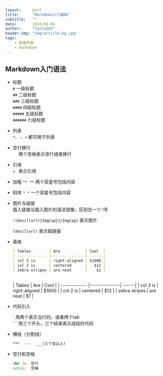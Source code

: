 ```yaml
---
layout:     post
title:      "Markdown入门基础"
subtitle:   ""
date:       2018-04-04
author:     "Cycle263"
header-img: "img/article-bg.jpg"
tags:
    - 前端开发
    - markdown
---
```


## Markdown入门语法

* 标题  
  `#`       一级标题  
  `##`      二级标题  
  `###`     三级标题  
  `####`    四级标题  
  `#####`   五级标题  
  `######`  六级标题  

* 列表  
  `*、-、+` 都可用于列表

* 空行换行  
  `  `  两个空格表示空行或者换行

* 引用  
  `> `  表示引用

* 加粗
  `** **` 两个双星号包括内容

* 斜体
  `* *` 一个双星号包括内容

* 图片与链接  
  插入链接与插入图片的语法很像，区别在一个 !号  

  `![desc](url){ImgCap}{/ImgCap}`  表示图片

  `[desc](url)`  表示超链接

* 表格  

  ```markdown
  | Tables        | Are           | Cool  |
  | ------------- |---------------| ------|
  | col 3 is      | right-aligned | $1600 |
  | col 2 is      | centered      |   $12 |
  | zebra stripes | are neat      |    $1 |
  ```
  <br />
  | Tables        | Are           | Cool  |  
  | ------------- |---------------| ------|  
  | col 3 is      | right-aligned | $1600 |  
  | col 2 is      | centered      |   $12 |  
  | zebra stripes | are neat      |    $1 |  

* 代码引入  

  \` 用两个表示当行的，或者两个tab    
  \`\`\` 用三个开头，三个结束表示成段的代码

* 横线（分割线）

  ```markdown
  ***  ---  ___(三个及以上)
  ```

* 空行和空格

  ```markdown
  <br />  空行
  &nbsp;  空格
  ```